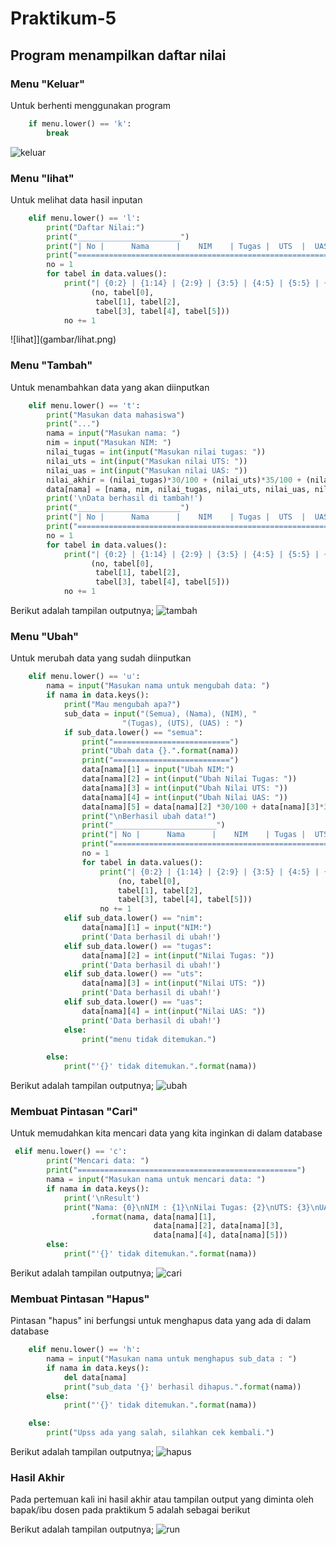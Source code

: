 # Praktikum-5
## Program menampilkan daftar nilai


### Menu "Keluar"
Untuk berhenti menggunakan program

```python
    if menu.lower() == 'k':
        break
```


![keluar](gambar/keluar.png)<br>


### Menu "lihat"
Untuk melihat data hasil inputan

```python
    elif menu.lower() == 'l':
        print("Daftar Nilai:")
        print("_______________________")
        print("| No |      Nama      |    NIM    | Tugas |  UTS  |  UAS  | Akhir |")
        print("===================================================================")
        no = 1
        for tabel in data.values():
            print("| {0:2} | {1:14} | {2:9} | {3:5} | {4:5} | {5:5} | {6:5} |".format
                  (no, tabel[0],
                   tabel[1], tabel[2],
                   tabel[3], tabel[4], tabel[5]))
            no += 1
```


![lihat]](gambar/lihat.png)<br>



### Menu "Tambah"
Untuk menambahkan data yang akan diinputkan

```python
    elif menu.lower() == 't':
        print("Masukan data mahasiswa")
        print("...")
        nama = input("Masukan nama: ")
        nim = input("Masukan NIM: ")
        nilai_tugas = int(input("Masukan nilai tugas: "))
        nilai_uts = int(input("Masukan nilai UTS: "))
        nilai_uas = int(input("Masukan nilai UAS: "))
        nilai_akhir = (nilai_tugas)*30/100 + (nilai_uts)*35/100 + (nilai_uas)*35/100 
        data[nama] = [nama, nim, nilai_tugas, nilai_uts, nilai_uas, nilai_akhir]
        print('\nData berhasil di tambah!')
        print("_______________________")
        print("| No |      Nama      |    NIM    | Tugas |  UTS  |  UAS  | Akhir |")
        print("===================================================================")
        no = 1
        for tabel in data.values():
            print("| {0:2} | {1:14} | {2:9} | {3:5} | {4:5} | {5:5} | {6:5} |".format
                  (no, tabel[0],
                   tabel[1], tabel[2],
                   tabel[3], tabel[4], tabel[5]))
            no += 1
```


Berikut adalah tampilan outputnya;
![tambah](gambar/tambah.png)<br>



### Menu "Ubah"
Untuk merubah data yang sudah diinputkan


```python
    elif menu.lower() == 'u':
        nama = input("Masukan nama untuk mengubah data: ")
        if nama in data.keys():
            print("Mau mengubah apa?")
            sub_data = input("(Semua), (Nama), (NIM), "
                         "(Tugas), (UTS), (UAS) : ")
            if sub_data.lower() == "semua":
                print("==========================")
                print("Ubah data {}.".format(nama))
                print("==========================")
                data[nama][1] = input("Ubah NIM:")
                data[nama][2] = int(input("Ubah Nilai Tugas: "))
                data[nama][3] = int(input("Ubah Nilai UTS: "))
                data[nama][4] = int(input("Ubah Nilai UAS: "))
                data[nama][5] = data[nama][2] *30/100 + data[nama][3]*35/100 + data[nama][4] *35/100 
                print("\nBerhasil ubah data!")
                print("_______________________")
                print("| No |      Nama      |    NIM    | Tugas |  UTS  |  UAS  | Akhir |")
                print("===================================================================")
                no = 1
                for tabel in data.values():
                    print("| {0:2} | {1:14} | {2:9} | {3:5} | {4:5} | {5:5} | {6:5} |".format
                        (no, tabel[0],
                        tabel[1], tabel[2],
                        tabel[3], tabel[4], tabel[5]))
                    no += 1
            elif sub_data.lower() == "nim":
                data[nama][1] = input("NIM:")
                print('Data berhasil di ubah!')
            elif sub_data.lower() == "tugas":
                data[nama][2] = int(input("Nilai Tugas: "))
                print('Data berhasil di ubah!')
            elif sub_data.lower() == "uts":
                data[nama][3] = int(input("Nilai UTS: "))
                print('Data berhasil di ubah!')
            elif sub_data.lower() == "uas":
                data[nama][4] = int(input("Nilai UAS: "))
                print('Data berhasil di ubah!')
            else:
                print("menu tidak ditemukan.")

        else:
            print("'{}' tidak ditemukan.".format(nama))
```


Berikut adalah tampilan outputnya;
![ubah](gambar/ubah.png)<br>


### Membuat Pintasan "Cari"
Untuk memudahkan kita mencari data yang kita inginkan di dalam database

```python
 elif menu.lower() == 'c':
        print("Mencari data: ")
        print("=================================================")
        nama = input("Masukan nama untuk mencari data: ")
        if nama in data.keys():
            print('\nResult')
            print("Nama: {0}\nNIM : {1}\nNilai Tugas: {2}\nUTS: {3}\nUAS: {4}\nNilai akhir: {5}"
                  .format(nama, data[nama][1],
                                data[nama][2], data[nama][3],
                                data[nama][4], data[nama][5]))
        else:
            print("'{}' tidak ditemukan.".format(nama))
```


Berikut adalah tampilan outputnya;
![cari](gambar/cari.png)<br>


### Membuat Pintasan "Hapus"
Pintasan "hapus" ini berfungsi untuk menghapus data yang ada di dalam database

```python
    elif menu.lower() == 'h':
        nama = input("Masukan nama untuk menghapus sub_data : ")
        if nama in data.keys():
            del data[nama]
            print("sub_data '{}' berhasil dihapus.".format(nama))
        else:
            print("'{}' tidak ditemukan.".format(nama))

    else:
        print("Upss ada yang salah, silahkan cek kembali.")
```


Berikut adalah tampilan outputnya;
![hapus](gambar/hapus.png)<br>


### Hasil Akhir

Pada pertemuan kali ini hasil akhir atau tampilan output yang diminta oleh bapak/ibu dosen pada praktikum 5 adalah sebagai berikut

Berikut adalah tampilan outputnya;
![run](gambar/run.png)<br>